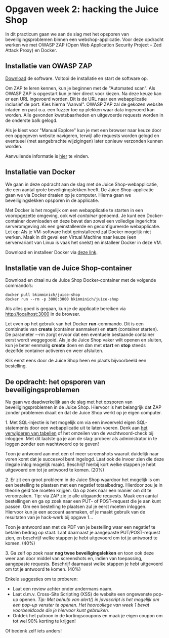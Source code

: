 # Opgaven week 2: hacking the Juice Shop
In dit practicum gaan we aan de slag met het opsporen van beveiligingsproblemen binnen een webshop-applicatie. Voor deze opdracht werken we met OWASP ZAP (Open Web Application Security Project – Zed Attack Proxy) en Docker.

## Installatie van OWASP ZAP
[Download](https://www.owasp.org/index.php/OWASP_Zed_Attack_Proxy_Project) de software. Voltooi de installatie en start de software op.

Om ZAP te leren kennen, kun je beginnen met de "Automated scan". Als OWASP ZAP is opgestart kun je hier direct voor kiezen. Na deze keuze kan er een URL ingevoerd worden. Dit is de URL naar een webapplicatie inclusief de port. Kies hierna "Aanval". OWASP ZAP zal de gekozen website inladen en past o.a. een fuzzer toe op plekken waar data ingevoerd kan worden. Alle gevonden kwetsbaarheden en uitgevoerde requests worden in de onderste balk gelogd.

Als je kiest voor "Manual Explore" kun je met een browser naar keuze door een opgegeven website navigeren, terwijl alle requests worden gelogd en eventueel (met aangebrachte wijzigingen) later opnieuw verzonden kunnen worden.
 
Aanvullende informatie is [hier](https://github.com/zaproxy/zap-core-help/wiki/HelpStartProxies) te vinden.

## Installatie van Docker
We gaan in deze opdracht aan de slag met de Juice Shop-webapplicatie, die een aantal grote beveiligingslekken heeft. De Juice Shop-applicatie gaan we via Docker draaien op je computer. Hierna gaan we beveiligingslekken opsporen in de applicatie.

Met Docker is het mogelijk om een webapplicatie te starten in een vooropgezette omgeving, ook wel *container* genoemd. Je kunt een Docker-container downloaden en deze bevat dan zowel een volledige ingerichte serveromgeving als een geïnstalleerde en geconfigureerde webapplicatie. Let op: Als je VM-software hebt geïnstalleerd zal Docker mogelijk niet werken. Maak in dit geval een Virtual Machine naar keuze (een servervariant van Linux is vaak het snelst) en installeer Docker in deze VM.

Download en installeer Docker via [deze link](https://docs.docker.com/get-docker/).

## Installatie van de Juice Shop-container
Download en draai nu de Juice Shop Docker-container met de volgende commando’s:
```
docker pull bkimminich/juice-shop
docker run --rm -p 3000:3000 bkimminich/juice-shop
```

Als alles goed is gegaan, kun je de applicatie bereiken via [http://localhost:3000](http://localhost:3000) in de browser.

Let even op het gebruik van het Docker **run**-commando. Dit is een combinatie van **create** (container aanmaken) en **start** (container starten). De parameter --rm zorgt ervoor dat een eventuele bestaande container eerst wordt weggegooid. Als je de Juice Shop vaker wilt openen en sluiten, kun je beter eenmalig **create** doen en dan met **start** en **stop** steeds dezelfde container activeren en weer afsluiten.

Klik eerst eens door de Juice Shop heen en plaats bijvoorbeeld een bestelling.
  
## De opdracht: het opsporen van beveiligingsproblemen
Nu gaan we daadwerkelijk aan de slag met het opsporen van beveiligingsproblemen in de Juice Shop. Hiervoor is het belangrijk dat ZAP zonder problemen draait en dat de Juice Shop werkt op je eigen computer.

1\. Met SQL-injectie is het mogelijk om via een invoerveld eigen SQL-statements door een webapplicatie uit te laten voeren. Denk aan [het verwijderen van tabellen](https://xkcd.com/327/) of het omzeilen van de wachtwoord-check bij inloggen. Met dit laatste ga je aan de slag: probeer als administrator in te loggen zonder een wachtwoord op te geven!

Toon je antwoord aan met een of meer screenshots waaruit duidelijk naar voren komt dat je succesvol bent ingelogd. Laat ook de invoer zien die deze illegale inlog mogelijk maakt. Beschrijf hierbij kort welke stappen je hebt uitgevoerd om tot je antwoord te komen. (20%)

2\. Er zit een groot probleem in de Juice Shop waardoor het mogelijk is om een bestelling te plaatsen met een negatief totaalbedrag. Hierdoor zou je in theorie geld toe moeten krijgen. Ga op zoek naar een manier om dit te veroorzaken. Tip: via ZAP zie je alle uitgaande requests. Maak een aantal bestellingen en ga op zoek naar een PUT- of POST-request die je aan kunt passen. Om een bestelling te plaatsen zul je eerst moeten inloggen. Hiervoor kun je een account aanmaken, of je maakt gebruik van de resultaten van je hack-werk bij opgave 1...

Toon je antwoord aan met de PDF van je bestelling waar een negatief te betalen bedrag op staat. Laat daarnaast je aangepaste PUT/POST-request zien, en beschrijf welke stappen je hebt uitgevoerd om tot je antwoord te komen. (40%)

3\. Ga zelf op zoek naar **nog twee beveiligingslekken** en toon ook deze weer aan door middel van screenshots en, indien van toepassing, aangepaste requests. Beschrijf daarnaast welke stappen je hebt uitgevoerd om tot je antwoord te komen. (40%)

Enkele suggesties om te proberen:

* Laat een review achter onder andermans naam.
* Laat d.m.v. Cross-Site Scripting (XSS) de website een ongewenste pop-up openen. *Tip: Met behulp van alert() in javascript is het mogelijk om een pop-up venster te openen. Het hoorcollege van week 1 bevat voorbeeldcode die je hiervoor kunt gebruiken.*
* Ontdek het patroon in de kortingscoupons en maak je eigen coupon om tot wel 90% korting te krijgen!

Of bedenk zelf iets anders!